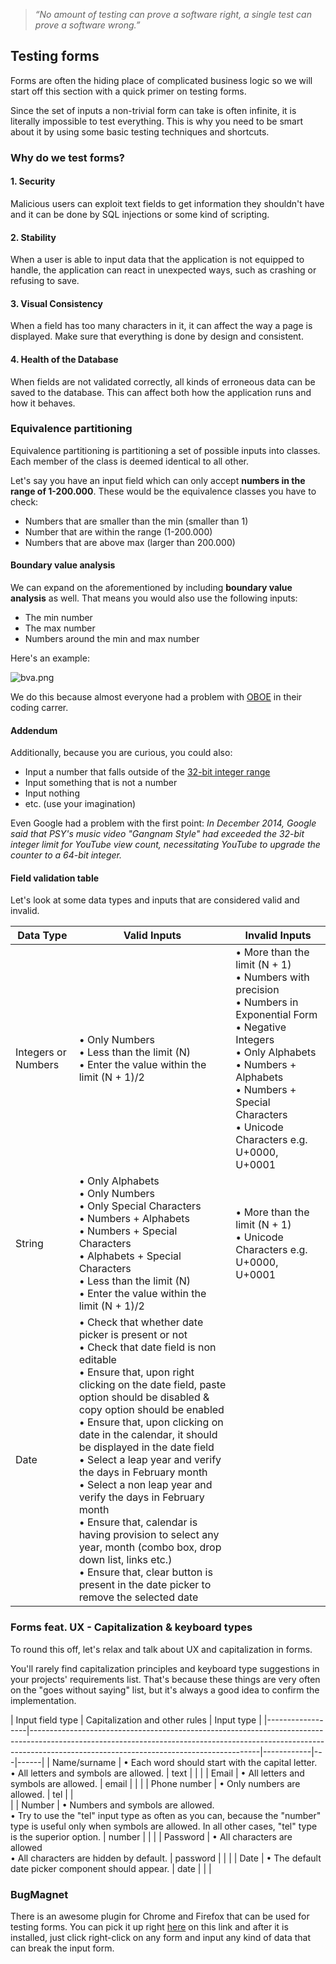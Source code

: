 > *“No amount of testing can prove a software right, a single test can prove a software wrong.”*

## Testing forms

Forms are often the hiding place of complicated business logic so we will start off this section with a quick primer on testing forms.

Since the set of inputs a non-trivial form can take is often infinite, it is literally impossible to test everything. This is why you need to be smart about it by using some basic testing techniques and shortcuts.

### Why do we test forms?

#### 1. Security

Malicious users can exploit text fields to get information they shouldn't have and it can be done by SQL injections or some kind of scripting. 

#### 2. Stability

When a user is able to input data that the application is not equipped to handle, the application can react in unexpected ways, such as crashing or refusing to save.

#### 3. Visual Consistency

When a field has too many characters in it, it can affect the way a page is displayed. Make sure that everything is done by design and consistent. 

#### 4. Health of the Database

When fields are not validated correctly, all kinds of erroneous data can be saved to the database.  This can affect both how the application runs and how it behaves.

### Equivalence partitioning

Equivalence partitioning is partitioning a set of possible inputs into classes. Each member of the class is deemed identical to all other.

Let's say you have an input field which can only accept **numbers in the range of 1-200.000**. These would be the equivalence classes you have to check:

- Numbers that are smaller than the min (smaller than 1)
- Number that are within the range (1-200.000)
- Numbers that are above max (larger than 200.000)

#### Boundary value analysis
We can expand on the aforementioned by including **boundary value analysis** as well. That means you would also use the following inputs:

- The min number
- The max number
- Numbers around the min and max number

Here's an example:

![bva.png](/img/bva.png)

We do this because almost everyone had a problem with [OBOE](https://en.wikipedia.org/wiki/Off-by-one_error) in their coding carrer.

#### Addendum
Additionally, because you are curious, you could also:

- Input a number that falls outside of the [32-bit integer range](https://en.wikipedia.org/wiki/2,147,483,647)
- Input something that is not a number
- Input nothing
- etc. (use your imagination)

Even Google had a problem with the first point:
*In December 2014, Google said that PSY's music video "Gangnam Style" had exceeded the 32-bit integer limit for YouTube view count, necessitating YouTube to upgrade the counter to a 64-bit integer.*


#### Field validation table

Let's look at some data types and inputs that are considered valid and invalid.

| Data Type           | Valid Inputs                                                                                                                                                                                                                                                                                                                                                                                                                                                                                                                                                                                                                                                       | Invalid Inputs                                                                                                                                                                                                                               
|---------------------|--------------------------------------------------------------------------------------------------------------------------------------------------------------------------------------------------------------------------------------------------------------------------------------------------------------------------------------------------------------------------------------------------------------------------------------------------------------------------------------------------------------------------------------------------------------------------------------------------------------------------------------------------------------------|----------------------------------------------------------------------------------------------------------------------------------------------------------------------------------------------------------------------------------------------|
| Integers or Numbers | • Only Numbers<br>• Less than the limit (N)<br>• Enter the value within the limit (N + 1)/2                                                                                                                                                                                                                                                                                                                                                                                                                                                                                                                                                                         | • More than the limit (N + 1)<br>• Numbers with precision<br>• Numbers in Exponential Form<br>• Negative Integers<br>• Only Alphabets<br>• Numbers + Alphabets<br>• Numbers + Special Characters<br>• Unicode Characters e.g. U+0000, U+0001 |
| String              | • Only Alphabets<br>• Only Numbers<br>• Only Special Characters<br>• Numbers + Alphabets<br>• Numbers + Special Characters<br>• Alphabets + Special Characters<br>• Less than the limit (N)<br>• Enter the value within the limit (N + 1)/2                                                                                                                                                                                                                                                                                                                                                                                                                        | • More than the limit (N + 1)<br>• Unicode Characters e.g. U+0000, U+0001                                                                                                                                                                       
| Date                | • Check that whether date picker is present or not<br>• Check that date field is non editable<br>• Ensure that, upon right clicking on the date field, paste option should be disabled & copy option should be enabled<br>• Ensure that, upon clicking on date in the calendar, it should be displayed in the date field<br>• Select a leap year and verify the days in February month<br>• Select a non leap year and verify the days in February month<br>• Ensure that, calendar is having provision to select any year, month (combo box, drop down list, links etc.)<br>• Ensure that, clear button is present in the date picker to remove the selected date|                                                                                                                                                                                                                   


### Forms feat. UX - Capitalization & keyboard types

To round this off, let's relax and talk about UX and capitalization in forms.

You'll rarely find capitalization principles and keyboard type suggestions in your projects' requirements list. That's because these things are very often on the "goes without saying" list, but it's always a good idea to confirm the implementation.


| Input field type | Capitalization and other rules                                                                                                                                                                                      | Input type |
|------------------|---------------------------------------------------------------------------------------------------------------------------------------------------------------------------------------------------------------------|------------|---|------|
| Name/surname     | • Each word should start with the capital letter.<br>• All letters and symbols are allowed.                                                                                                                      | text       |   |      |
| Email            | • All letters and symbols are allowed.                                                                                       | email      |   |      |
| Phone number     | • Only numbers are allowed.                                                                                                                                                                                          | tel        |   | <br> |
| Number           | • Numbers and symbols are allowed.<br>• Try to use the "tel" input type as often as you can, because the "number" type is useful only when symbols are allowed. In all other cases, "tel" type is the superior option. | number     |   |      |
| Password         | • All characters are allowed<br>• All characters are hidden by default.                                                                                      | password   |   |      |
| Date             | • The default date picker component should appear.                                                                                                                                                                   | date       |   |      |


### BugMagnet 

There is an awesome plugin for Chrome and Firefox that can be used for testing forms. You can pick it up right [here](https://bugmagnet.org/) on this link and after it is installed, just click right-click on any form and input any kind of data that can break the input form. 

